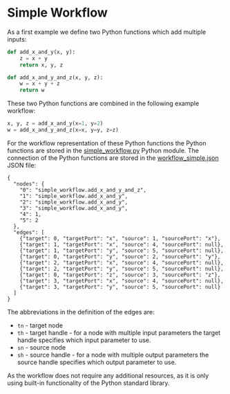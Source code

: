 # Simple Workflow
As a first example we define two Python functions which add multiple inputs: 
```python
def add_x_and_y(x, y):
    z = x + y
    return x, y, z

def add_x_and_y_and_z(x, y, z):
    w = x + y + z
    return w
```
These two Python functions are combined in the following example workflow:
```python
x, y, z = add_x_and_y(x=1, y=2)
w = add_x_and_y_and_z(x=x, y=y, z=z)
```
For the workflow representation of these Python functions the Python functions are stored in the [simple_workflow.py](simple_workflow.py)
Python module. The connection of the Python functions are stored in the [workflow_simple.json](workflow_simple.json) 
JSON file:
```
{
  "nodes": {
    "0": "simple_workflow.add_x_and_y_and_z",
    "1": "simple_workflow.add_x_and_y",
    "2": "simple_workflow.add_x_and_y",
    "3": "simple_workflow.add_x_and_y",
    "4": 1,
    "5": 2
  },
  "edges": [
    {"target": 0, "targetPort": "x", "source": 1, "sourcePort": "x"},
    {"target": 1, "targetPort": "x", "source": 4, "sourcePort": null},
    {"target": 1, "targetPort": "y", "source": 5, "sourcePort": null},
    {"target": 0, "targetPort": "y", "source": 2, "sourcePort": "y"},
    {"target": 2, "targetPort": "x", "source": 4, "sourcePort": null},
    {"target": 2, "targetPort": "y", "source": 5, "sourcePort": null},
    {"target": 0, "targetPort": "z", "source": 3, "sourcePort": "z"},
    {"target": 3, "targetPort": "x", "source": 4, "sourcePort": null},
    {"target": 3, "targetPort": "y", "source": 5, "sourcePort": null}
  ]
}
```
The abbreviations in the definition of the edges are:
* `tn` - target node 
* `th` - target handle - for a node with multiple input parameters the target handle specifies which input parameter to use.
* `sn` - source node 
* `sh` - source handle - for a node with multiple output parameters the source handle specifies which output parameter to use.

As the workflow does not require any additional resources, as it is only using built-in functionality of the Python standard 
library.
